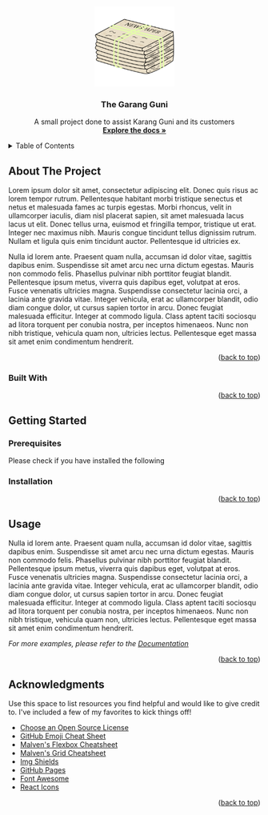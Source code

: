 <a id="readme-top"></a>
<!-- PROJECT SHIELDS -->

<!-- PROJECT LOGO -->
<!-- <br /> -->
<div align="center">
  <a href="https://github.com/ntu-se7-grp3/garang-guni-mobile">
    <img src="./assets/icons/logo.png" alt="Logo" width="160" height="160">
  </a>

  <h3 align="center">The Garang Guni</h3>

  <p align="center">
    A small project done to assist Karang Guni and its customers
    <br />
    <a href="https://github.com/ntu-se7-grp3/garang-guni-mobile"><strong>Explore the docs »</strong></a>
    <br />
  </p>
</div>

<!-- TABLE OF CONTENTS -->
<details>
  <summary>Table of Contents</summary>
  <ol>
    <li>
      <a href="#about-the-project">About The Project</a>
      <ul>
        <li><a href="#built-with">Built With</a></li>
      </ul>
    </li>
    <li>
      <a href="#getting-started">Getting Started</a>
      <ul>
        <li><a href="#prerequisites">Prerequisites</a></li>
        <li><a href="#installation">Installation</a></li>
      </ul>
    </li>
    <li><a href="#usage">Usage</a></li>
    <li><a href="#acknowledgments">Acknowledgments</a></li>
  </ol>
</details>

<!-- ABOUT THE PROJECT -->
## About The Project

Lorem ipsum dolor sit amet, consectetur adipiscing elit. Donec quis risus ac lorem tempor rutrum. Pellentesque habitant morbi tristique senectus et netus et malesuada fames ac turpis egestas. Morbi rhoncus, velit in ullamcorper iaculis, diam nisl placerat sapien, sit amet malesuada lacus lacus ut elit. Donec tellus urna, euismod et fringilla tempor, tristique ut erat. Integer nec maximus nibh. Mauris congue tincidunt tellus dignissim rutrum. Nullam et ligula quis enim tincidunt auctor. Pellentesque id ultricies ex.

Nulla id lorem ante. Praesent quam nulla, accumsan id dolor vitae, sagittis dapibus enim. Suspendisse sit amet arcu nec urna dictum egestas. Mauris non commodo felis. Phasellus pulvinar nibh porttitor feugiat blandit. Pellentesque ipsum metus, viverra quis dapibus eget, volutpat at eros. Fusce venenatis ultricies magna. Suspendisse consectetur lacinia orci, a lacinia ante gravida vitae. Integer vehicula, erat ac ullamcorper blandit, odio diam congue dolor, ut cursus sapien tortor in arcu. Donec feugiat malesuada efficitur. Integer at commodo ligula. Class aptent taciti sociosqu ad litora torquent per conubia nostra, per inceptos himenaeos. Nunc non nibh tristique, vehicula quam non, ultricies lectus. Pellentesque eget massa sit amet enim condimentum hendrerit.

<p align="right">(<a href="#readme-top">back to top</a>)</p>

### Built With
<p align="right">(<a href="#readme-top">back to top</a>)</p>

<!-- GETTING STARTED -->
## Getting Started

### Prerequisites

Please check if you have installed the following

### Installation

<p align="right">(<a href="#readme-top">back to top</a>)</p>

<!-- USAGE EXAMPLES -->
## Usage

Nulla id lorem ante. Praesent quam nulla, accumsan id dolor vitae, sagittis dapibus enim. Suspendisse sit amet arcu nec urna dictum egestas. Mauris non commodo felis. Phasellus pulvinar nibh porttitor feugiat blandit. Pellentesque ipsum metus, viverra quis dapibus eget, volutpat at eros. Fusce venenatis ultricies magna. Suspendisse consectetur lacinia orci, a lacinia ante gravida vitae. Integer vehicula, erat ac ullamcorper blandit, odio diam congue dolor, ut cursus sapien tortor in arcu. Donec feugiat malesuada efficitur. Integer at commodo ligula. Class aptent taciti sociosqu ad litora torquent per conubia nostra, per inceptos himenaeos. Nunc non nibh tristique, vehicula quam non, ultricies lectus. Pellentesque eget massa sit amet enim condimentum hendrerit.

_For more examples, please refer to the [Documentation](https://google.com)_

<p align="right">(<a href="#readme-top">back to top</a>)</p>

<!-- ACKNOWLEDGMENTS -->
## Acknowledgments

Use this space to list resources you find helpful and would like to give credit to. I've included a few of my favorites to kick things off!

* [Choose an Open Source License](https://choosealicense.com)
* [GitHub Emoji Cheat Sheet](https://www.webpagefx.com/tools/emoji-cheat-sheet)
* [Malven's Flexbox Cheatsheet](https://flexbox.malven.co/)
* [Malven's Grid Cheatsheet](https://grid.malven.co/)
* [Img Shields](https://shields.io)
* [GitHub Pages](https://pages.github.com)
* [Font Awesome](https://fontawesome.com)
* [React Icons](https://react-icons.github.io/react-icons/search)

<p align="right">(<a href="#readme-top">back to top</a>)</p>
